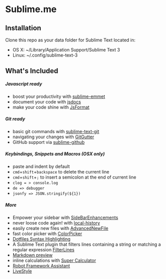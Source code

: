 # Sublime.me

## Installation
Clone this repo as your data folder for Sublime Text located in:
* OS X: ~/Library/Application Support/Sublime Text 3
* Linux: ~/.config/sublime-text-3


## What's Included

##### Javascript ready
* boost your productivity with [sublime-emmet](https://github.com/sergeche/emmet-sublime)
* document your code with [jsdocs](https://github.com/spadgos/sublime-jsdocs)
* make your code shine with [JsFormat](https://github.com/jdc0589/JsFormat)


##### Git ready
* basic git commands with [sublime-text-git](https://github.com/kemayo/sublime-text-git)
* navigating your changes with [GitGutter](https://github.com/jisaacks/GitGutter)
* GitHub support via [sublime-github](https://github.com/bgreenlee/sublime-github)


##### Keybindings, Snippets and Macros (OSX only)
* paste and indent by default
* `cmd`+`shift`+`backspace` to delete the current line
* `cmd`+`shift`+`;` to insert a semicolon at the end of current line
* `clog = > console.log`
* `de => debugger`
* `jsonfy => JSON.stringify(${1})`


##### More
* Empower your sidebar with [SideBarEnhancements](https://github.com/titoBouzout/SideBarEnhancements/tree/st3)
* never loose code again! with [local-history](https://github.com/vishr/local-history)
* easily create new files with [AdvancedNewFile](https://github.com/skuroda/Sublime-AdvancedNewFile)
* fast color picker with [ColorPicker](https://github.com/weslly/ColorPicker/)
* [Dotfiles Syntax Highlighting](https://github.com/mattbanks/dotfiles-syntax-highlighting-st2)
* A Sublime Text plugin that filters lines containing a string or matching a regular expression [FilterLines](https://github.com/davidpeckham/FilterLines)
* [Markdown preview](https://github.com/revolunet/sublimetext-markdown-preview)
* inline calculations with [Super Calculator](https://github.com/Pephers/Super-Calculator)
* [Robot Framework Assistant](https://github.com/andriyko/sublime-robot-framework-assistant)
* [LiveStyle](http://livestyle.emmet.io/install/)
